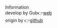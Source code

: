 Information                                        
develop by Gub👉[web](https://sxm13.github.io/ZGBshenxiaomoCV.github.io//)              
origin by 👉[github](https://github.com/academicpages/academicpages.github.io)                                    
